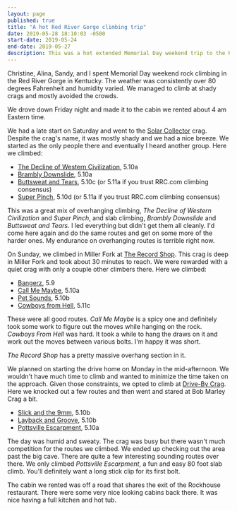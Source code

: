 ```yaml
---
layout: page
published: true
title: "A hot Red River Gorge climbing trip"
date: 2019-05-28 18:10:03 -0500
start-date: 2019-05-24
end-date: 2019-05-27
description: This was a hot extended Memorial Day weekend trip to the Red River Gorge in Kentucky.
---
```


Christine, Alina, Sandy, and I spent Memorial Day weekend rock climbing in the Red River Gorge in Kentucky. The weather was consistently over 80 degrees Fahrenheit and humidity varied. We managed to climb at shady crags and mostly avoided the crowds.

We drove down Friday night and made it to the cabin we rented about 4 am Eastern time.

We had a late start on Saturday and went to the [Solar Collector](https://www.redriverclimbing.com/RRCGuide/?type=wall&id=71) crag. Despite the crag's name, it was mostly shady and we had a nice breeze. We started as the only people there and eventually I heard another group. Here we climbed:

- [The Decline of Western Civilization](https://www.redriverclimbing.com/RRCGuide/?type=route&id=2472),  5.10a
- [Brambly Downslide](https://www.redriverclimbing.com/RRCGuide/?type=route&id=2123), 5.10a
- [Buttsweat and Tears](https://www.redriverclimbing.com/RRCGuide/?type=route&id=2475), 5.10c (or 5.11a if you trust RRC.com climbing consensus)
- [Super Pinch](https://www.redriverclimbing.com/RRCGuide/?type=route&id=916), 5.10d (or 5.11a if you trust RRC.com climbing consensus)

This was a great mix of overhanging climbing, _The Decline of Western Civilization_ and _Super Pinch_, and slab climbing, _Brambly Downslide_ and _Buttsweat and Tears_. I led everything but didn't get them all cleanly. I'd come here again and do the same routes and get on some more of the harder ones. My endurance on overhanging routes is terrible right now.

On Sunday, we climbed in Miller Fork at [The Record Shop](https://www.redriverclimbing.com/RRCGuide/?type=wall&id=207). This crag is deep in Miller Fork and took about 30 minutes to reach. We were rewarded with a quiet crag with only a couple other climbers there. Here we climbed:

- [Bangerz](https://www.redriverclimbing.com/RRCGuide/?type=route&id=3331), 5.9
- [Call Me Maybe](https://www.redriverclimbing.com/RRCGuide/?type=route&id=3332), 5.10a
- [Pet Sounds](https://www.redriverclimbing.com/RRCGuide/?type=route&id=3329), 5.10b
- [Cowboys from Hell](https://www.redriverclimbing.com/RRCGuide/?type=route&id=3259), 5.11c

These were all good routes. _Call Me Maybe_ is a spicy one and definitely took some work to figure out the moves while hanging on the rock. _Cowboys From Hell_ was hard. It took a while to hang the draws on it and work out the moves between various bolts. I'm happy it was short.

_The Record Shop_ has a pretty massive overhang section in it.

We planned on starting the drive home on Monday in the mid-afternoon. We wouldn't have much time to climb and wanted to minimize the time taken on the approach. Given those constraints, we opted to climb at [Drive-By Crag](https://www.redriverclimbing.com/RRCGuide/index.php?type=wall&id=68). Here we knocked out a few routes and then went and stared at Bob Marley Crag a bit.

- [Slick and the 9mm](https://www.redriverclimbing.com/RRCGuide/?type=route&id=1009), 5.10b
- [Layback and Groove](https://www.redriverclimbing.com/RRCGuide/?type=route&id=3779), 5.10b
- [Pottsville Escarpment](https://www.redriverclimbing.com/RRCGuide/?type=route&id=2619), 5.10a

The day was humid and sweaty. The crag was busy but there wasn't much competition for the routes we climbed. We ended up checking out the area past the big cave. There are quite a few interesting sounding routes over there. We only climbed _Pottsville Escarpment_, a fun and easy 80 foot slab climb. You'll definitely want a long stick clip for its first bolt.

The cabin we rented was off a road that shares the exit of the Rockhouse restaurant. There were some very nice looking cabins back there. It was nice having a full kitchen and hot tub.

